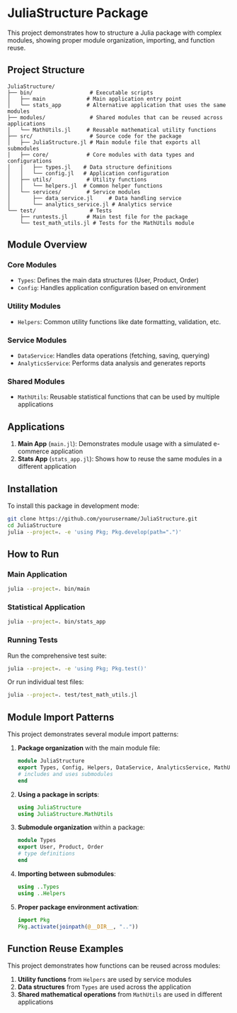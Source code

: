# JuliaStructure Package

This project demonstrates how to structure a Julia package with complex modules, showing proper module organization, importing, and function reuse.

## Project Structure

```
JuliaStructure/
├── bin/                  # Executable scripts
│   ├── main             # Main application entry point
│   └── stats_app        # Alternative application that uses the same modules
├── modules/              # Shared modules that can be reused across applications
│   └── MathUtils.jl     # Reusable mathematical utility functions
├── src/                  # Source code for the package
│   ├── JuliaStructure.jl # Main module file that exports all submodules
│   ├── core/            # Core modules with data types and configurations
│   │   ├── types.jl    # Data structure definitions
│   │   └── config.jl   # Application configuration
│   ├── utils/           # Utility functions
│   │   └── helpers.jl  # Common helper functions
│   └── services/        # Service modules
│       ├── data_service.jl     # Data handling service
│       └── analytics_service.jl # Analytics service
└── test/                 # Tests
    ├── runtests.jl      # Main test file for the package
    └── test_math_utils.jl # Tests for the MathUtils module
```

## Module Overview

### Core Modules

- `Types`: Defines the main data structures (User, Product, Order)
- `Config`: Handles application configuration based on environment

### Utility Modules

- `Helpers`: Common utility functions like date formatting, validation, etc.

### Service Modules

- `DataService`: Handles data operations (fetching, saving, querying)
- `AnalyticsService`: Performs data analysis and generates reports

### Shared Modules

- `MathUtils`: Reusable statistical functions that can be used by multiple applications

## Applications

1. **Main App** (`main.jl`): Demonstrates module usage with a simulated e-commerce application
2. **Stats App** (`stats_app.jl`): Shows how to reuse the same modules in a different application

## Installation

To install this package in development mode:

```bash
git clone https://github.com/yourusername/JuliaStructure.git
cd JuliaStructure
julia --project=. -e 'using Pkg; Pkg.develop(path=".")'
```

## How to Run

### Main Application

```bash
julia --project=. bin/main
```

### Statistical Application

```bash
julia --project=. bin/stats_app
```

### Running Tests

Run the comprehensive test suite:

```bash
julia --project=. -e 'using Pkg; Pkg.test()'
```

Or run individual test files:

```bash
julia --project=. test/test_math_utils.jl
```

## Module Import Patterns

This project demonstrates several module import patterns:

1. **Package organization** with the main module file:
   ```julia
   module JuliaStructure
   export Types, Config, Helpers, DataService, AnalyticsService, MathUtils
   # includes and uses submodules
   end
   ```

2. **Using a package in scripts**:
   ```julia
   using JuliaStructure
   using JuliaStructure.MathUtils
   ```

3. **Submodule organization** within a package:
   ```julia
   module Types
   export User, Product, Order
   # type definitions
   end
   ```

4. **Importing between submodules**:
   ```julia
   using ..Types
   using ..Helpers
   ```

5. **Proper package environment activation**:
   ```julia
   import Pkg
   Pkg.activate(joinpath(@__DIR__, ".."))
   ```

## Function Reuse Examples

This project demonstrates how functions can be reused across modules:

1. **Utility functions** from `Helpers` are used by service modules
2. **Data structures** from `Types` are used across the application
3. **Shared mathematical operations** from `MathUtils` are used in different applications